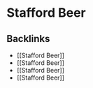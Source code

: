 # Stafford Beer



<a id="org68624d9"></a>

## Backlinks

-   [[Stafford Beer]]
-   [[Stafford Beer]]
-   [[Stafford Beer]]
-   [[Stafford Beer]]

